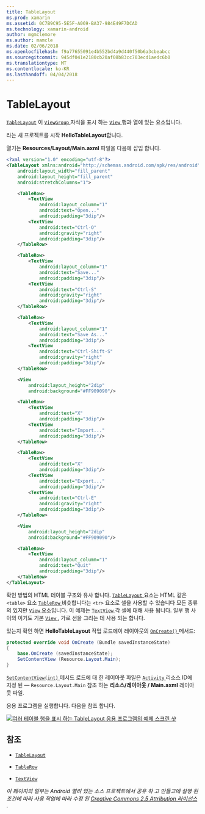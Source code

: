 ```yaml
---
title: TableLayout
ms.prod: xamarin
ms.assetid: 0C7B9C95-5E5F-A069-BA37-984E49F7DCAD
ms.technology: xamarin-android
author: mgmclemore
ms.author: mamcle
ms.date: 02/06/2018
ms.openlocfilehash: f9a77655091e4b552bd4a9d440f50b6a3cbeabcc
ms.sourcegitcommit: 945df041e2180cb20af08b83cc703ecd1aedc6b0
ms.translationtype: MT
ms.contentlocale: ko-KR
ms.lasthandoff: 04/04/2018
---
```

# <a name="tablelayout"></a>TableLayout

[`TableLayout`](https://developer.xamarin.com/api/type/Android.Widget.TableLayout/) 이 [ `ViewGroup` ](https://developer.xamarin.com/api/type/Android.Views.ViewGroup/) 자식을 표시 하는 [ `View` ](https://developer.xamarin.com/api/type/Android.Views.View/) 행과 열에 있는 요소입니다.

라는 새 프로젝트를 시작 **HelloTableLayout**합니다.

열기는 **Resources/Layout/Main.axml** 파일을 다음에 삽입 합니다.

```xml
<?xml version="1.0" encoding="utf-8"?>
<TableLayout xmlns:android="http://schemas.android.com/apk/res/android"
    android:layout_width="fill_parent"
    android:layout_height="fill_parent"
    android:stretchColumns="1">

    <TableRow>
        <TextView
            android:layout_column="1"
            android:text="Open..."
            android:padding="3dip"/>
        <TextView
            android:text="Ctrl-O"
            android:gravity="right"
            android:padding="3dip"/>
    </TableRow>

    <TableRow>
        <TextView
            android:layout_column="1"
            android:text="Save..."
            android:padding="3dip"/>
        <TextView
            android:text="Ctrl-S"
            android:gravity="right"
            android:padding="3dip"/>
    </TableRow>

    <TableRow>
        <TextView
            android:layout_column="1"
            android:text="Save As..."
            android:padding="3dip"/>
        <TextView
            android:text="Ctrl-Shift-S"
            android:gravity="right"
            android:padding="3dip"/>
    </TableRow>

    <View
        android:layout_height="2dip"
        android:background="#FF909090"/>

    <TableRow>
        <TextView
            android:text="X"
            android:padding="3dip"/>
        <TextView
            android:text="Import..."
            android:padding="3dip"/>
    </TableRow>

    <TableRow>
        <TextView
            android:text="X"
            android:padding="3dip"/>
        <TextView
            android:text="Export..."
            android:padding="3dip"/>
        <TextView
            android:text="Ctrl-E"
            android:gravity="right"
            android:padding="3dip"/>
    </TableRow>

    <View
        android:layout_height="2dip"
        android:background="#FF909090"/>

    <TableRow>
        <TextView
            android:layout_column="1"
            android:text="Quit"
            android:padding="3dip"/>
    </TableRow>
</TableLayout>
```

확인 방법의 HTML 테이블 구조와 유사 합니다. [ `TableLayout` ](https://developer.xamarin.com/api/type/Android.Widget.TableLayout/) 요소는 HTML 같은 `<table>` 요소 [ `TableRow` ](https://developer.xamarin.com/api/type/Android.Widget.TableRow/) 비슷합니다는 `<tr>` 요소로 셀을 사용할 수 있습니다 모든 종류의 있지만 [ `View` ](https://developer.xamarin.com/api/type/Android.Views.View/) 요소입니다. 이 예제는 [ `TextView` ](https://developer.xamarin.com/api/type/Android.Widget.TextView/) 각 셀에 대해 사용 됩니다. 일부 행 사이의 이기도 기본 [ `View` ](https://developer.xamarin.com/api/type/Android.Views.View/), 가로 선을 그리는 데 사용 되는 합니다.

있는지 확인 하면 **HelloTableLayout** 작업 로드에이 레이아웃의 [ `OnCreate()` ](https://developer.xamarin.com/api/member/Android.App.Activity.OnCreate/p/Android.OS.Bundle/) 메서드:

```csharp
protected override void OnCreate (Bundle savedInstanceState)
{
    base.OnCreate (savedInstanceState);
    SetContentView (Resource.Layout.Main);
}
```

[ `SetContentView(int)` ](https://developer.xamarin.com/api/member/Android.App.Activity.SetContentView/(System.Int32)) 메서드 로드에 대 한 레이아웃 파일은 [ `Activity` ](https://developer.xamarin.com/api/type/Android.App.Activity/)리소스 ID에 지정 된 &mdash; `Resource.Layout.Main` 참조 하는 **리소스/레이아웃 / Main.axml** 레이아웃 파일.

응용 프로그램을 실행합니다. 다음을 참조 합니다.

[![여러 테이블 행을 표시 하는 TableLayout 응용 프로그램의 예제 스크린 샷](table-layout-images/helloviews3.png)](table-layout-images/helloviews3.png#lightbox)



## <a name="references"></a>참조

-   [`TableLayout`](https://developer.xamarin.com/api/type/Android.Widget.TableLayout/) 

-   [`TableRow`](https://developer.xamarin.com/api/type/Android.Widget.TableRow/) 

-   [`TextView`](https://developer.xamarin.com/api/type/Android.Widget.TextView/) 

*이 페이지의 일부는 Android 열려 있는 소스 프로젝트에서 공유 하 고 만들고에 설명 된 조건에 따라 사용 작업에 따라 수정 된*
[*Creative Commons 2.5 Attribution 라이선스* ](http://creativecommons.org/licenses/by/2.5/).
